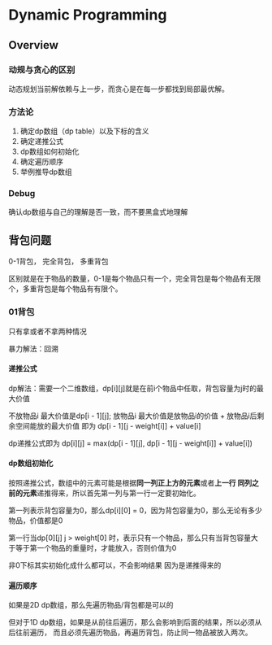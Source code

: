 # Dynamic Programming

## Overview
### 动规与贪心的区别
动态规划当前解依赖与上一步，而贪心是在每一步都找到局部最优解。

### 方法论
1. 确定dp数组（dp table）以及下标的含义
2. 确定递推公式
3. dp数组如何初始化
4. 确定遍历顺序
5. 举例推导dp数组

### Debug
确认dp数组与自己的理解是否一致，而不要黑盒式地理解


## 背包问题
0-1背包， 完全背包， 多重背包 

区别就是在于物品的数量，0-1是每个物品只有一个，完全背包是每个物品有无限个，多重背包是每个物品有有限个。
### 01背包
只有拿或者不拿两种情况

暴力解法：回溯

#### 递推公式
dp解法：需要一个二维数组，dp[i][j]就是在前i个物品中任取，背包容量为j时的最大价值

不放物品i 最大价值是dp[i - 1][j]; 放物品i 最大价值是放物品i的价值 + 放物品i后剩余空间能放的最大价值 
即为 dp[i - 1][j - weight[i]] + value[i]

dp递推公式即为 dp[i][j] = max(dp[i - 1][j], dp[i - 1][j - weight[i]] + value[i])

#### dp数组初始化
按照递推公式，数组中的元素可能是根据**同一列正上方的元素**或者**上一行 同列之前的元素**递推得来，所以首先第一列与第一行一定要初始化。

第一列表示背包容量为0，那么dp[i][0] = 0，因为背包容量为0，那么无论有多少物品，价值都是0

第一行当dp[0][j] j > weight[0] 时，表示只有一个物品，那么只有当背包容量大于等于第一个物品的重量时，才能放入，否则价值为0

非0下标其实初始化成什么都可以，不会影响结果 因为是递推得来的

#### 遍历顺序
如果是2D dp数组，那么先遍历物品/背包都是可以的

但对于1D dp数组，如果是从前往后遍历，那么会影响到后面的结果，所以必须从后往前遍历，
而且必须先遍历物品，再遍历背包，防止同一物品被放入两次。